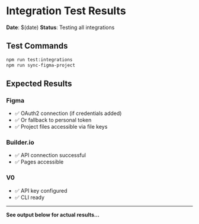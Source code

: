 # Integration Test Results

**Date**: $(date)
**Status**: Testing all integrations

## Test Commands

```bash
npm run test:integrations
npm run sync-figma-project
```

## Expected Results

### Figma
- ✅ OAuth2 connection (if credentials added)
- ✅ Or fallback to personal token
- ✅ Project files accessible via file keys

### Builder.io
- ✅ API connection successful
- ✅ Pages accessible

### V0
- ✅ API key configured
- ✅ CLI ready

---

**See output below for actual results...**



